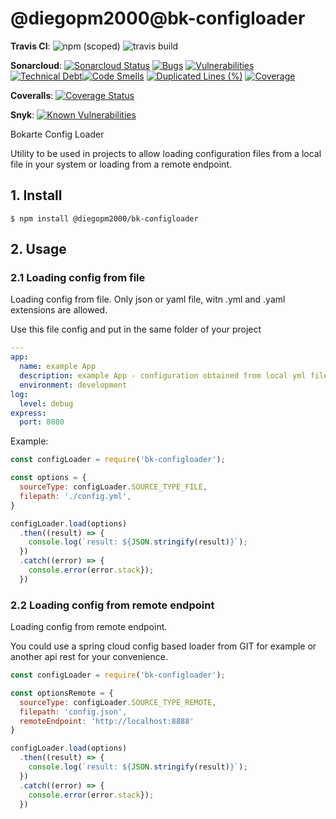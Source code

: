 # @diegopm2000@bk-configloader

__Travis CI__:
![npm (scoped)](https://img.shields.io/npm/v/@diegopm2000/bk-configloader)
![travis build](https://travis-ci.org/diegopm2000-boilerplate/bk-configloader.svg?branch=master)

__Sonarcloud__: 
[![Sonarcloud Status](https://sonarcloud.io/api/project_badges/measure?project=com.lapots.breed.judge:judge-rule-engine&metric=alert_status)](https://sonarcloud.io/dashboard?id=bk-configloader)
[![Bugs](https://sonarcloud.io/api/project_badges/measure?project=bk-configloader&metric=bugs)](https://sonarcloud.io/dashboard?id=bk-configloader)
[![Vulnerabilities](https://sonarcloud.io/api/project_badges/measure?project=bk-configloader&metric=vulnerabilities)](https://sonarcloud.io/dashboard?id=bk-configloader)
[![Technical Debt](https://sonarcloud.io/api/project_badges/measure?project=bk-configloader&metric=sqale_index)](https://sonarcloud.io/dashboard?id=bk-configloader)[![Code Smells](https://sonarcloud.io/api/project_badges/measure?project=bk-configloader&metric=code_smells)](https://sonarcloud.io/dashboard?id=bk-configloader)
[![Duplicated Lines (%)](https://sonarcloud.io/api/project_badges/measure?project=bk-configloader&metric=duplicated_lines_density)](https://sonarcloud.io/dashboard?id=bk-configloader)
[![Coverage](https://sonarcloud.io/api/project_badges/measure?project=bk-configloader&metric=coverage)](https://sonarcloud.io/dashboard?id=bk-configloader)

__Coveralls__:
[![Coverage Status](https://coveralls.io/repos/github/diegopm2000-boilerplate/bk-configloader/badge.svg?branch=master)](https://coveralls.io/github/diegopm2000-boilerplate/bk-configloader?branch=master)

__Snyk__:
[![Known Vulnerabilities](https://snyk.io/test/github/diegopm2000-boilerplate/bk-configloader/badge.svg?targetFile=package.json)](https://snyk.io/test/github/diegopm2000-boilerplate/bk-configloader?targetFile=package.json)

Bokarte Config Loader

Utility to be used in projects to allow loading configuration files from a local file in your system or loading from a remote endpoint. 

## 1. Install

```shell
$ npm install @diegopm2000/bk-configloader
```

## 2. Usage

### 2.1 Loading config from file

Loading config from file. Only json or yaml file, witn .yml and .yaml extensions are allowed.

Use this file config and put in the same folder of your project

```yml
---
app:
  name: example App
  description: example App - configuration obtained from local yml file
  environment: development
log:
  level: debug
express:
  port: 8080
```

Example:

```javascript
const configLoader = require('bk-configloader');

const options = {
  sourceType: configLoader.SOURCE_TYPE_FILE,
  filepath: './config.yml',
}

configLoader.load(options)
  .then((result) => {
    console.log(`result: ${JSON.stringify(result)}`);
  })
  .catch((error) => {
    console.error(error.stack});
  })
```



### 2.2 Loading config from remote endpoint

Loading config from remote endpoint. 

You could use a spring cloud config based loader from GIT for example or another api rest for your convenience.

```javascript
const configLoader = require('bk-configloader');

const optionsRemote = {
  sourceType: configLoader.SOURCE_TYPE_REMOTE,
  filepath: 'config.json',
  remoteEndpoint: 'http://localhost:8888'
}

configLoader.load(options)
  .then((result) => {
    console.log(`result: ${JSON.stringify(result)}`);
  })
  .catch((error) => {
    console.error(error.stack});
  })
```

